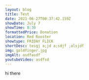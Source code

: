 ```yaml
---
layout: blog
title: Test
date: 2021-06-27T00:37:42.159Z
showDate: July 7
showTime: 8:30
formattedPrice: Donation
location: Red Rooster
showtype: FRIDAY FLICK
shortDesc: tesgj a;jd a;sdjf ;alsjdf
img: goldfinger.jpg
imgAlt: asdfasdf
youtubeVideo: asdfsd
---
```

hi there